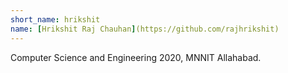 ```yaml
---
short_name: hrikshit
name: [Hrikshit Raj Chauhan](https://github.com/rajhrikshit)
---
```

Computer Science and Engineering 2020, MNNIT Allahabad.
